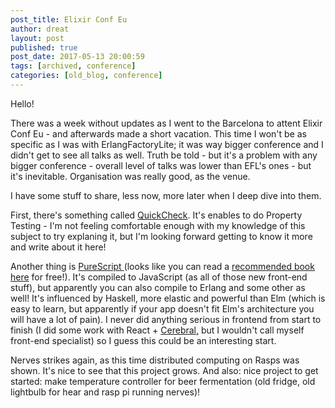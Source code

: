 ```yaml
---
post_title: Elixir Conf Eu
author: dreat
layout: post
published: true
post_date: 2017-05-13 20:00:59
tags: [archived, conference]
categories: [old_blog, conference]
---
```

Hello!

There was a week without updates as I went to the Barcelona to attent Elixir Conf Eu - and afterwards made a short vacation. This time I won't be as specific as I was with ErlangFactoryLite; it was way bigger conference and I didn't get to see all talks as well. Truth be told - but it's a problem with any bigger conference - overall level of talks was lower than EFL's ones - but it's inevitable. Organisation was really good, as the venue.

I have some stuff to share, less now, more later when I deep dive into them.

First, there's something called <a href="https://github.com/parroty/excheck" target="_blank" rel="noopener noreferrer">QuickCheck</a>. It's enables to do Property Testing - I'm not feeling comfortable enough with my knowledge of this subject to try explaning it, but I'm looking forward getting to know it more and write about it here!

Another thing is <a href="https://www.purescript.org/" target="_blank" rel="noopener noreferrer">PureScript </a>(looks like you can read a <a href="https://leanpub.com/purescript/read" target="_blank" rel="noopener noreferrer">recommended book here</a> for free!). It's compiled to JavaScript (as all of those new front-end stuff), but apparently you can also compile to Erlang and some other as well! It's influenced by Haskell, more elastic and powerful than Elm (which is easy to learn, but apparently if your app doesn't fit Elm's architecture you will have a lot of pain). I never did anything serious in frontend from start to finish (I did some work with React + <a href="http://cerebraljs.com/docs/get_started/" target="_blank" rel="noopener noreferrer">Cerebral,</a> but I wouldn't call myself front-end specialist) so I guess this could be an interesting start.

Nerves strikes again, as this time distributed computing on Rasps was shown. It's nice to see that this project grows. And also: nice project to get started: make temperature controller for beer fermentation (old fridge, old lightbulb for hear and rasp pi running nerves)!

&nbsp;
